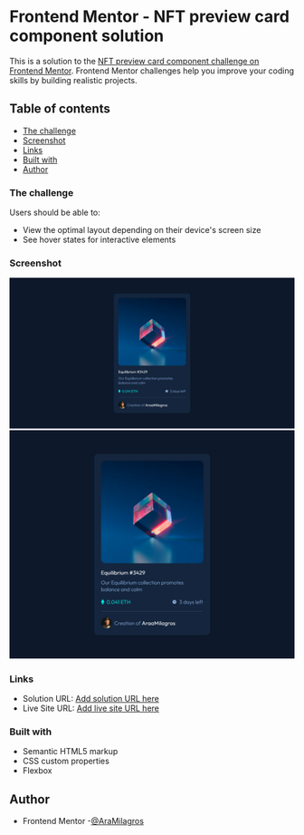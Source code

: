 # Frontend Mentor - NFT preview card component solution

This is a solution to the [NFT preview card component challenge on Frontend Mentor](https://www.frontendmentor.io/challenges/nft-preview-card-component-SbdUL_w0U). Frontend Mentor challenges help you improve your coding skills by building realistic projects. 

## Table of contents

  - [The challenge](#the-challenge)
  - [Screenshot](#screenshot)
  - [Links](#links)
  - [Built with](#built-with)
  - [Author](#author)

### The challenge

Users should be able to:

- View the optimal layout depending on their device's screen size
- See hover states for interactive elements

### Screenshot

![](./design/desktop.png)
![](./design/mobile.png)

### Links

- Solution URL: [Add solution URL here](https://github.com/AraMilagros/Proyectos-varios-HTML-CSS-JS/tree/main/8-nft-preview)
- Live Site URL: [Add live site URL here](https://nft-preview90.netlify.app)

### Built with

- Semantic HTML5 markup
- CSS custom properties
- Flexbox

## Author

- Frontend Mentor -[@AraMilagros](https://www.frontendmentor.io/profile/AraMilagros)
